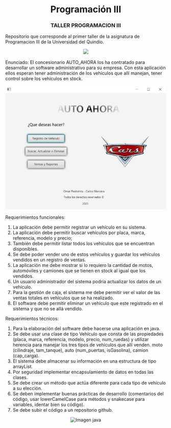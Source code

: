 <h1 align="center">Programación III</h1>

<h3 align="center">
TALLER PROGRAMACION III
</h3>

Repositorio que corresponde al primer taller de la asignatura de Programacion III de la Universidad del Quindío.
<p align="center">
<img width="150" src="https://www.uniquindio.edu.co/info/uniquindio/media/bloque2.png">
</p>

Enunciado:
El  concesionario AUTO_AHORA los ha contratado para desarrollar un software administrativo para su empresa. Con esta aplicación ellos esperan tener administración de los vehículos que allí manejan, tener control sobre los vehículos en stock.

<p align="center">
<img  src="src/main/resources/co/edu/uniquindio/auto_ahora/view/images/auto1.jpg">
</p>

Requerimientos funcionales:
1.	La aplicación debe permitir registrar un vehículo en su sistema.
2.	La aplicación debe permitir buscar vehículos por placa, marca, referencia, modelo y precio;
3.	También debe permitir listar todos los vehículos que se encuentran disponibles.
4.	Se debe poder vender uno de estos vehículos y guardar los vehículos vendidos en un registro de ventas.
5.	La aplicación me debe mostrar si lo requiero la cantidad de motos, automóviles y camiones que se tienen en stock al igual que los vendidos.
6.	Un usuario administrador del sistema podría actualizar los datos de un vehículo.
7.	Para la gestión de caja, el sistema me debe permitir ver el valor de las ventas totales en vehículos que se ha realizado.
8.	El software debe permitir eliminar un vehículo que este registrado en el sistema y que no se allá vendido.

Requerimientos técnicos:
1.	Para la elaboración del software debe hacerse una aplicación en java.
2.	Se debe usar una clase de tipo Vehículo que consta de las propiedades (placa, marca, referencia, modelo, precio, num_ruedas) y utilizar herencia para manejar los tres tipos de vehículos que allí venden. moto (cilindraje, tam_tanque), auto (num_puertas, isGasolina), camion (cap_carga).
3.	El sistema debe almacenar su información en una estructura de tipo arrayList.
4.	Por seguridad implementar encapsulamiento de datos en todas las clases.
5.	Se debe crear un método que actúa diferente para cada tipo de vehículo a su elección.
6.	Se deben implementar buenas prácticas de desarrollo (comentarios del código, usar lowerCamelCase para métodos y snakecase para variables, identar bien su código).
7.	Se debe subir el código a un repositorio github.



<p align="center">
<img  alt="Imagen java" src="https://1.bp.blogspot.com/-cJDsKHIIrMA/Wot8XKnOn-I/AAAAAAAAKTQ/m2W3klq-jRQxgj-hileSPJzeD0w5o97aQCPcBGAYYCw/s1600/javaIcon.png">
</p>
